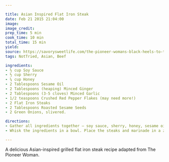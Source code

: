 ```yaml
---

title: Asian Inspired Flat Iron Steak
date: Feb 21 2015 21:04:00
image:
image_credit:
prep_time: 5 min
cook_time: 10 min
total_time: 15 min
yield:
source: https://savorysweetlife.com/the-pioneer-womans-black-heels-to-tractor-wheels-and-asian-inspired-flat-iron-steak-recipe/ 
tags: NotTried, Asian, Beef

ingredients:
- ½ cup Soy Sauce
- ½ cup Sherry
- ¼ cup Honey
- 2 Tablespoons Sesame Oil
- 2 Tablespoons (heaping) Minced Ginger
- 2 Tablespoons (3-5 cloves) Minced Garlic
- 1/2 teaspoons Crushed Red Pepper Flakes (may need more!)
- 2 Flat Iron Steaks
- 2 Tablespoons Roasted Sesame Seeds 
- 2 Green Onions, slivered.

directions:
- Gather all ingredients together – soy sauce, sherry, honey, sesame oil, garlic, ginger, red pepper flakes, and flat iron steak.
- Whisk the ingredients in a bowl. Place the steaks and marinade in a ziplock bag and chill in the refrigerator for 3-6 hours. Grill steaks on high heat for 4 minutes on each side for medium rare steaks. Allow steaks to rest for 5 minutes before slicing and serving. Sprinkle roasted sesame seeds and green onion slivers on top to garnish.

---
```

A delicious Asian-inspired grilled flat iron steak recipe adapted from The Pioneer Woman.
